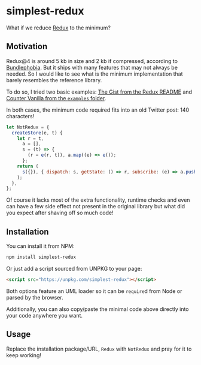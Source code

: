 # simplest-redux

What if we reduce [Redux](https://redux.js.org/) to the minimum?

## Motivation

Redux@4 is around 5 kb in size and 2 kb if compressed, according to [Bundlephobia](https://bundlephobia.com/package/redux@4.2.1). But it ships with many features that may not always be needed. So I would like to see what is the minimum implementation that barely resembles the reference library.

To do so, I tried two basic examples: [The Gist from the Redux README](https://github.com/reduxjs/redux/tree/v4.2.1?tab=readme-ov-file#the-gist) and [Counter Vanilla from the `examples` folder](https://github.com/reduxjs/redux/tree/v4.2.1/examples/counter-vanilla).

In both cases, the minimum code required fits into an old Twitter post: 140 characters!

```js
let NotRedux = {
  createStore(e, t) {
    let r = t,
      a = [],
      s = (t) => {
        (r = e(r, t)), a.map((e) => e());
      };
    return (
      s({}), { dispatch: s, getState: () => r, subscribe: (e) => a.push(e) }
    );
  },
};
```

Of course it lacks most of the extra functionality, runtime checks and even can have a few side effect not present in the original library but what did you expect after shaving off so much code!

## Installation

You can install it from NPM:

```sh
npm install simplest-redux
```

Or just add a script sourced from UNPKG to your page:

```html
<script src="https://unpkg.com/simplest-redux"></script>
```

Both options feature an UML loader so it can be `require`d from Node or parsed by the browser.

Additionally, you can also copy/paste the minimal code above directly into your code anywhere you want.

## Usage

Replace the installation package/URL, `Redux` with `NotRedux` and pray for it to keep working!
